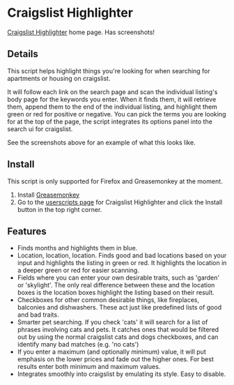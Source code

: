 Craigslist Highlighter
=======================

[Craigslist Highlighter](http://nickknowlson.com/projects/craigslist-highlighter/) home page. Has screenshots!

Details
---

This script helps highlight things you're looking for when searching for apartments or
housing on craigslist. 

It will follow each link on the search page and
scan the individual listing's body page for the keywords you enter. When it
finds them, it will retrieve them, append them to the end of the individual
listing, and highlight them green or red for positive or negative.  You can pick
the terms you are looking for at the top of the page, the script integrates its
options panel into the search ui for craigslist.

See the screenshots above for an example of what this looks like. 

Install
---

This script is only supported for Firefox and Greasemonkey at the moment. 

 1. Install [Greasemonkey](https://addons.mozilla.org/en-US/firefox/addon/greasemonkey/)
 2. Go to the [userscripts page](http://userscripts.org/scripts/show/110921) for
    Craigslist Highlighter and click the Install button in the top right corner.

Features
---

 * Finds months and highlights them in blue.
 * Location, location, location. Finds good and bad locations based on your
   input and highlights the listing in green or red. It highlights the location
   in a deeper green or red for easier scanning.
 * Fields where you can enter your own desirable traits, such as 'garden' or
   'skylight'. The only real difference between these and the location boxes is the
   location boxes highlight the listing based on their result.
 * Checkboxes for other common desirable things, like fireplaces, balconies and
   dishwashers. These act just like predefined lists of  good and bad traits.
 * Smarter pet searching. If you check 'cats' it will search for a list of
   phrases involving cats and pets. It catches ones that would be filtered out
   by using the normal craigslist cats and dogs checkboxes, and can identify
   many bad matches (e.g. 'no cats')
 * If you enter a maximum (and optionally minimum) value, it will put emphasis
   on the lower prices and fade out the higher ones. For best results enter both
   minimum and maximum values.
 * Integrates smoothly into craigslist by emulating its style. Easy to disable.
